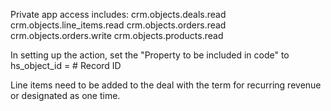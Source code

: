 Private app access includes:
  crm.objects.deals.read
  crm.objects.line_items.read
  crm.objects.orders.read
  crm.objects.orders.write
  crm.objects.products.read

In setting up the action, set the "Property to be included in code" to hs_object_id = # Record ID

Line items need to be added to the deal with the term for recurring revenue or designated as one time. 
